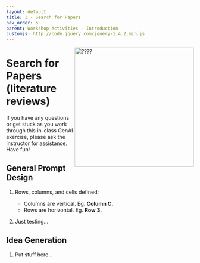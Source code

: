 ```yaml
---
layout: default
title: 3 - Search for Papers
nav_order: 5
parent: Workshop Activities - Introduction
customjs: http://code.jquery.com/jquery-1.4.2.min.js
---
```

<img src="images/CHANGE_ME.png" style="float:right;width:320px;height:320px;" alt="????"> 

# Search for Papers (literature reviews)

If you have any questions or get stuck as you work through this in-class GenAI exercise, please ask the instructor for assistance.  Have fun!

## General Prompt Design

1. Rows, columns, and cells defined:   
   - Columns are vertical. Eg. **Column C.**
   - Rows are horizontal. Eg. **Row 3.**

2. Just testing...

## Idea Generation

1. Put stuff here...
